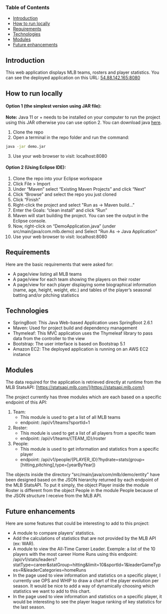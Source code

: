 ### Table of Contents
* [Introduction](#introduction)
* [How to run locally](#how-to-run-locally)
* [Requirements](#requirements)
* [Technologies](#technologies)
* [Modules](#modules)
* [Future enhancements](#future-enhancements)

## Introduction
This web application displays MLB teams, rosters and player statistics.
You can see the deployed application on this URL: [54.88.142.165:8080](http://54.88.142.165:8080/)

## How to run locally
#### Option 1 (the simplest version using JAR file):
**Note:** Java 11 or + needs to be installed on your computer to run the project using this JAR otherwise you can use option 2. You can download java [here](https://oracle.com/java/technologies/downloads/#java11). 
1. Clone the repo
2. Open a terminal in the repo folder and run the command:
```bash
java -jar demo.jar
```
3. Use your web browser to visit: localhost:8080

#### Option 2 (Using Eclipse IDE):
1. Clone the repo into your Eclipse workspace
2. Click File > Import
3. Under “Maven” select “Existing Maven Projects” and click “Next”
3. Click “Browse” and select the repo you just cloned 
4. Click “Finish”
5. Right-click the project and select "Run as → Maven build..."
6. Enter the Goals: “clean install” and click “Run”
7. Maven will start building the project. You can see the output in the Eclipse console.
8. Now, right-click on “DemoApplication.java” (under src/main/java/com.mlb.demo) and Select "Run As → Java Application"
9. Use your web browser to visit: localhost:8080
 
## Requirements
Here are the basic requirements that were asked for:
* A page/view listing all MLB teams
* A page/view for each team showing the players on their roster 
* A page/view for each player displaying some biographical information (name, age, height, weight, etc.) and tables of the player’s seasonal batting and/or pitching statistics

## Technologies
* SpringBoot: This Java Web-based Application uses SpringBoot 2.6.1
* Maven: Used for project build and dependency management
* Thymeleaf: This MVC application uses the Thymeleaf library to pass data from the controller to the view
* Bootstrap: The user interface is based on Bootstrap 5.1
* Amazon EC2: The deployed application is running on an AWS EC2 instance

## Modules
The data required for the application is retrieved directly at runtime from the MLB StatsAPI: [https://statsapi.mlb.com/](https://statsapi.mlb.com/)

The project currently has three modules which are each based on a specific endpoint of this API:
1. Team:
   * This module is used to get a list of all MLB teams
   * endpoint: /api/v1/teams?sportId=1
2. Roster: 
   * This module is used to get a list of all players from a specific team
   * endpoint: /api/v1/teams/{TEAM_ID}/roster
3. People:
   * This module is used to get information and statistics from a specific player
   * endpoint: /api/v1/people/{PLAYER_ID}?hydrate=stats(group=[hitting,pitching],type=[yearByYear])

The objects inside the directory “src/main/java/com/mlb/demo/entity” have been designed based on the JSON hierarchy returned by each endpoint of the MLB StatsAPI. To put it simply, the object Player inside the module Roster is different from the object People in the module People because of the JSON  structure I receive from the MLB API.

## Future enhancements
Here are some features that could be interesting to add to this project:
* A module to compare players’ statistics.
* Add the calculations of statistics that are not provided by the MLB API (ex: WAR).
* A module to view the All-Time Career Leader. Exemple: a list of the 10 players with the most career Home Runs using this endpoint: /api/v1/stats/leaders?statType=career&statGroup=hitting&limit=10&sportId=1&leaderGameTypes=R&leaderCategories=homeRuns
* In the page used to view information and statistics on a specific player, I currently use OPS and WHIP to draw a chart of the player evolution per season. It would be nice to add a way of dynamically choosing which statistics we want to add to this chart. 
* In the page used to view information and statistics on a specific player, it would be interesting to see the player league ranking of key statistics for the last season.
